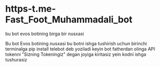# https-t.me-Fast_Foot_Muhammadali_bot
bu bot evos botining birga bir nusxasi

Bu bot Evos botining nusxasi bu botni ishga tushirish uchun birinchi terminalga pip install telebot deb yoziladi keyin bot fatherdan olinga API tokenni "Sizning Tokeningiz" degan joyiga kiritasiz yein kodni ishga tushurasiz 
